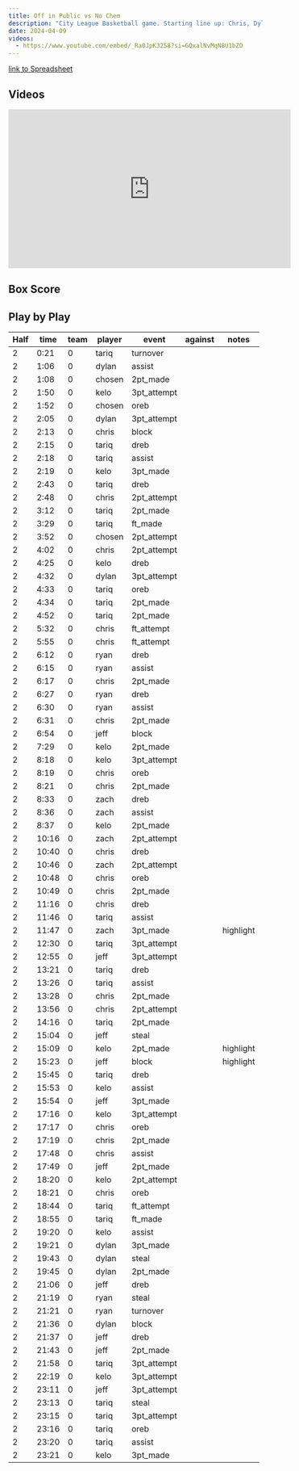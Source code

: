 ```yaml
---
title: Off in Public vs No Chem
description: "City League Basketball game. Starting line up: Chris, Dylan, Kelo, Jeff"
date: 2024-04-09
videos:
  - https://www.youtube.com/embed/_Ra0JpK3258?si=GQxalNvMqN8U1bZO
---
```


[link to Spreadsheet](https://docs.google.com/spreadsheets/d/1hvrR9tP2FrgPk3crtaIiUiTTUyudCqRBdwB7GSgAmvU/edit?usp=sharing)

<h2 id="videos" class="max-w-lg mt-4 text-2xl font-semibold leading-tight text-gray-800 dark:text-white"> Videos </h2>

<iframe width="560" height="315" src="https://www.youtube.com/embed/_Ra0JpK3258?si=GQxalNvMqN8U1bZO" title="YouTube video player" frameborder="0" allow="accelerometer; autoplay; clipboard-write; encrypted-media; gyroscope; picture-in-picture; web-share" referrerpolicy="strict-origin-when-cross-origin" allowfullscreen></iframe>



<h2 id="box-score" class="max-w-lg mt-4 text-2xl font-semibold leading-tight text-gray-800 dark:text-white"> Box Score </h2>





<h2 id="play-by-play" class="max-w-lg mt-4 text-2xl font-semibold leading-tight text-gray-800 dark:text-white"> Play by Play </h2>

| Half | time  | team | player | event       | against | notes     |
| ---- | ----- | ---- | ------ | ----------- | ------- | --------- |
| 2    | 0:21  | 0    | tariq  | turnover    |         |           |
| 2    | 1:06  | 0    | dylan  | assist      |         |           |
| 2    | 1:08  | 0    | chosen | 2pt_made    |         |           |
| 2    | 1:50  | 0    | kelo   | 3pt_attempt |         |           |
| 2    | 1:52  | 0    | chosen | oreb        |         |           |
| 2    | 2:05  | 0    | dylan  | 3pt_attempt |         |           |
| 2    | 2:13  | 0    | chris  | block       |         |           |
| 2    | 2:15  | 0    | tariq  | dreb        |         |           |
| 2    | 2:18  | 0    | tariq  | assist      |         |           |
| 2    | 2:19  | 0    | kelo   | 3pt_made    |         |           |
| 2    | 2:43  | 0    | tariq  | dreb        |         |           |
| 2    | 2:48  | 0    | chris  | 2pt_attempt |         |           |
| 2    | 3:12  | 0    | tariq  | 2pt_made    |         |           |
| 2    | 3:29  | 0    | tariq  | ft_made     |         |           |
| 2    | 3:52  | 0    | chosen | 2pt_attempt |         |           |
| 2    | 4:02  | 0    | chris  | 2pt_attempt |         |           |
| 2    | 4:25  | 0    | kelo   | dreb        |         |           |
| 2    | 4:32  | 0    | dylan  | 3pt_attempt |         |           |
| 2    | 4:33  | 0    | tariq  | oreb        |         |           |
| 2    | 4:34  | 0    | tariq  | 2pt_made    |         |           |
| 2    | 4:52  | 0    | tariq  | 2pt_made    |         |           |
| 2    | 5:32  | 0    | chris  | ft_attempt  |         |           |
| 2    | 5:55  | 0    | chris  | ft_attempt  |         |           |
| 2    | 6:12  | 0    | ryan   | dreb        |         |           |
| 2    | 6:15  | 0    | ryan   | assist      |         |           |
| 2    | 6:17  | 0    | chris  | 2pt_made    |         |           |
| 2    | 6:27  | 0    | ryan   | dreb        |         |           |
| 2    | 6:30  | 0    | ryan   | assist      |         |           |
| 2    | 6:31  | 0    | chris  | 2pt_made    |         |           |
| 2    | 6:54  | 0    | jeff   | block       |         |           |
| 2    | 7:29  | 0    | kelo   | 2pt_made    |         |           |
| 2    | 8:18  | 0    | kelo   | 3pt_attempt |         |           |
| 2    | 8:19  | 0    | chris  | oreb        |         |           |
| 2    | 8:21  | 0    | chris  | 2pt_made    |         |           |
| 2    | 8:33  | 0    | zach   | dreb        |         |           |
| 2    | 8:36  | 0    | zach   | assist      |         |           |
| 2    | 8:37  | 0    | kelo   | 2pt_made    |         |           |
| 2    | 10:16 | 0    | zach   | 2pt_attempt |         |           |
| 2    | 10:40 | 0    | chris  | dreb        |         |           |
| 2    | 10:46 | 0    | zach   | 2pt_attempt |         |           |
| 2    | 10:48 | 0    | chris  | oreb        |         |           |
| 2    | 10:49 | 0    | chris  | 2pt_made    |         |           |
| 2    | 11:16 | 0    | chris  | dreb        |         |           |
| 2    | 11:46 | 0    | tariq  | assist      |         |           |
| 2    | 11:47 | 0    | zach   | 3pt_made    |         | highlight |
| 2    | 12:30 | 0    | tariq  | 3pt_attempt |         |           |
| 2    | 12:55 | 0    | jeff   | 3pt_attempt |         |           |
| 2    | 13:21 | 0    | tariq  | dreb        |         |           |
| 2    | 13:26 | 0    | tariq  | assist      |         |           |
| 2    | 13:28 | 0    | chris  | 2pt_made    |         |           |
| 2    | 13:56 | 0    | chris  | 2pt_attempt |         |           |
| 2    | 14:16 | 0    | tariq  | 2pt_made    |         |           |
| 2    | 15:04 | 0    | jeff   | steal       |         |           |
| 2    | 15:09 | 0    | kelo   | 2pt_made    |         | highlight |
| 2    | 15:23 | 0    | jeff   | block       |         | highlight |
| 2    | 15:45 | 0    | tariq  | dreb        |         |           |
| 2    | 15:53 | 0    | kelo   | assist      |         |           |
| 2    | 15:54 | 0    | jeff   | 3pt_made    |         |           |
| 2    | 17:16 | 0    | kelo   | 3pt_attempt |         |           |
| 2    | 17:17 | 0    | chris  | oreb        |         |           |
| 2    | 17:19 | 0    | chris  | 2pt_made    |         |           |
| 2    | 17:48 | 0    | chris  | assist      |         |           |
| 2    | 17:49 | 0    | jeff   | 2pt_made    |         |           |
| 2    | 18:20 | 0    | kelo   | 2pt_attempt |         |           |
| 2    | 18:21 | 0    | chris  | oreb        |         |           |
| 2    | 18:44 | 0    | tariq  | ft_attempt  |         |           |
| 2    | 18:55 | 0    | tariq  | ft_made     |         |           |
| 2    | 19:20 | 0    | kelo   | assist      |         |           |
| 2    | 19:21 | 0    | dylan  | 3pt_made    |         |           |
| 2    | 19:43 | 0    | dylan  | steal       |         |           |
| 2    | 19:45 | 0    | dylan  | 2pt_made    |         |           |
| 2    | 21:06 | 0    | jeff   | dreb        |         |           |
| 2    | 21:19 | 0    | ryan   | steal       |         |           |
| 2    | 21:21 | 0    | ryan   | turnover    |         |           |
| 2    | 21:36 | 0    | dylan  | block       |         |           |
| 2    | 21:37 | 0    | jeff   | dreb        |         |           |
| 2    | 21:43 | 0    | jeff   | 2pt_made    |         |           |
| 2    | 21:58 | 0    | tariq  | 3pt_attempt |         |           |
| 2    | 22:19 | 0    | kelo   | 3pt_attempt |         |           |
| 2    | 23:11 | 0    | jeff   | 3pt_attempt |         |           |
| 2    | 23:13 | 0    | tariq  | steal       |         |           |
| 2    | 23:15 | 0    | tariq  | 3pt_attempt |         |           |
| 2    | 23:16 | 0    | tariq  | oreb        |         |           |
| 2    | 23:20 | 0    | tariq  | assist      |         |           |
| 2    | 23:21 | 0    | kelo   | 3pt_made    |         |           |
